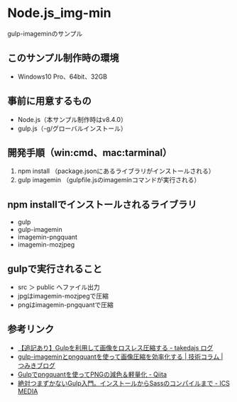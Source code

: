 # Node.js_img-min
gulp-imageminのサンプル

## このサンプル制作時の環境
* Windows10 Pro、64bit、32GB

## 事前に用意するもの
* Node.js（本サンプル制作時はv8.4.0）
* gulp.js（-g/グローバルインストール）

## 開発手順（win:cmd、mac:tarminal）
1. npm install （package.jsonにあるライブラリがインストールされる）
2. gulp imagemin （gulpfile.jsのimageminコマンドが実行される）

## npm installでインストールされるライブラリ
* gulp
* gulp-imagemin
* imagemin-pngquant
* imagemin-mozjpeg

## gulpで実行されること
* src ＞ public へファイル出力
* jpgはimagemin-mozjpegで圧縮
* pngはimagemin-pngquantで圧縮

## 参考リンク
* [【追記あり】Gulpを利用して画像をロスレス圧縮する - takedajs ログ](http://takedajs.hatenablog.jp/entry/2016/08/01/231609)
* [gulp-imageminとpngquantを使って画像圧縮を効率化する | 技術コラム | つみきブログ](http://blog.tsumikiinc.com/article/20150226_gulp-imagemin.html)
* [Gulpでpngquantを使ってPNGの減色＆軽量化 - Qiita](http://qiita.com/sygnas/items/f6700c75df71b8888d80)
* [絶対つまずかないGulp入門。インストールからSassのコンパイルまで - ICS MEDIA](https://ics.media/entry/3290/3)
